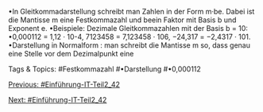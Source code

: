 •In Gleitkommadarstellung schreibt man Zahlen in der Form m·be. Dabei ist die Mantisse m eine Festkommazahl 
und beein Faktor mit Basis b und Exponent e.
•Beispiele: Dezimale Gleitkommazahlen mit der Basis b = 10:
•0,000112 = 1,12 · 10-4, 7123458 = 7,123458 · 106, −24,317 = −2,4317 · 101.
•Darstellung in Normalform : man schreibt die Mantisse m so, dass genau eine Stelle vor dem Dezimalpunkt eine 

   Tags & Topics:
   #Festkommazahl
   #•Darstellung
   #•0,000112

[Previous: #Einführung-IT-Teil2_42](Einführung-IT-Teil2_42.md)

[Next: #Einführung-IT-Teil2_42](Einführung-IT-Teil2_42.md)